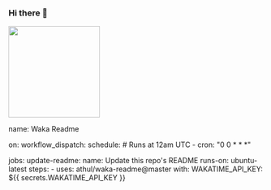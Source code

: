 ### Hi there 👋

<!--START_SECTION:waka-->
<!--END_SECTION:waka-->

<img height="180em" src="https://github-readme-stats.vercel.app/api?username=xPushpeshx&show_icons=true&hide_border=true&&count_private=true&include_all_commits=true" />

name: Waka Readme

on:
  workflow_dispatch:
  schedule:
    # Runs at 12am UTC
    - cron: "0 0 * * *"

jobs:
  update-readme:
    name: Update this repo's README
    runs-on: ubuntu-latest
    steps:
      - uses: athul/waka-readme@master
        with:
          WAKATIME_API_KEY: ${{ secrets.WAKATIME_API_KEY }}
